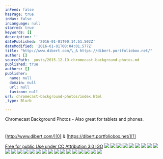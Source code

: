 ```yaml
---
inFeed: false
hasPage: true
inNav: false
inLanguage: null
starred: true
keywords: []
description: ''
datePublished: '2016-01-01T00:14:51.502Z'
dateModified: '2016-01-01T00:04:01.577Z'
title: "http://www.dibert.com/\_& https://dibert.portfoliobox.net/"
author: []
sourcePath: _posts/2015-12-19-chromecast-background-photos.md
published: true
authors: []
publisher:
  name: null
  domain: null
  url: null
  favicon: null
url: chromecast-background-photos/index.html
_type: Blurb

---
```

Chromecast Background Photos - Also great for tablets and phones.

# 

[http://www.dibert.com/][0] & [https://dibert.portfoliobox.net/][1]

[Free for public Use under CC ][2][Attribution 3.0 IGO][2]
![](https://the-grid-user-content.s3-us-west-2.amazonaws.com/6e19ea1a-5229-4296-8da6-62b261a45600.jpg)
![](https://s3-us-west-2.amazonaws.com/the-grid-img/p/4a7b723693ccebd5f8091f2ff7b4f52f6f0c81be.jpg)
![](https://s3-us-west-2.amazonaws.com/the-grid-img/p/2a7397a674a36df480deea230960b2e83b712ea1.jpg)
![](https://s3-us-west-2.amazonaws.com/the-grid-img/p/248c11b2ac4edcf1c36845fb90fa186698464c4c.jpg)
![](https://s3-us-west-2.amazonaws.com/the-grid-img/p/37ae73d38a23dff73523024dd9c69fecd5013853.jpg)
![](https://s3-us-west-2.amazonaws.com/the-grid-img/p/36761ea01c146668948b2333a8e3cf3c99d5d8e9.jpg)
![](https://s3-us-west-2.amazonaws.com/the-grid-img/p/55c5869514ceaf1063a36e9854833c2028704f53.jpg)
![](https://s3-us-west-2.amazonaws.com/the-grid-img/p/8f31c57f09e4f0ffe335c924cb0d6db70cbab0e3.jpg)
![](https://s3-us-west-2.amazonaws.com/the-grid-img/p/714693f29d9165684fb4f9a94eb473336b3de435.jpg)
![](https://s3-us-west-2.amazonaws.com/the-grid-img/p/1d7420060dce29e8ba612d5b5177bc9afe38daf5.jpg)
![](https://s3-us-west-2.amazonaws.com/the-grid-img/p/d0881f4de8762cdc39fdc4631ca7524c642453c1.jpg)
![](https://s3-us-west-2.amazonaws.com/the-grid-img/p/dc4a25880cff25977b846dcc69de658a3fe489bd.jpg)
![](https://s3-us-west-2.amazonaws.com/the-grid-img/p/80be4ebc4df0a9b6881b646c9159142fdf768efa.jpg)
![](https://s3-us-west-2.amazonaws.com/the-grid-img/p/33e98d51208a3a0c581e7425a49e48de71d2b85d.jpg)
![](https://s3-us-west-2.amazonaws.com/the-grid-img/p/9b09b2474ea60c724842bd6a188e815f2250ca99.jpg)
![](https://s3-us-west-2.amazonaws.com/the-grid-img/p/329226f19df8514d451403c49dff86d1ec3e8abb.jpg)
![](https://s3-us-west-2.amazonaws.com/the-grid-img/p/d5f4e740fa32142bc73dca2986c0392fddf54746.jpg)
![](https://s3-us-west-2.amazonaws.com/the-grid-img/p/eaee37b0e948e7be220c7817e40d4dc2c07dc53f.jpg)
![](https://s3-us-west-2.amazonaws.com/the-grid-img/p/bbb41ca935d8ed30c242674fad4146c68700a69a.jpg)
![](https://s3-us-west-2.amazonaws.com/the-grid-img/p/d9c7296cfb75e44ad94e22099f2bd6151e74d9c0.jpg)
![](https://s3-us-west-2.amazonaws.com/the-grid-img/p/b5a894ececc4dff25113881d5ae48c0f22c19e9c.jpg)
![](https://s3-us-west-2.amazonaws.com/the-grid-img/p/f5413851e3388487d61b253fbdddb55675033376.jpg)
![](https://s3-us-west-2.amazonaws.com/the-grid-img/p/ba5194c8a19d37d0c49b58d923d6b8625b938294.jpg)
![](https://s3-us-west-2.amazonaws.com/the-grid-img/p/f56ab4111642ca7c496bbe0492c377ad0aea92c0.jpg)
![](https://s3-us-west-2.amazonaws.com/the-grid-img/p/b2e912fe1782b7352ed98055e73a793be7b5b8c9.jpg)

[0]: http://www.dibert.com/
[1]: https://dibert.portfoliobox.net/
[2]: https://creativecommons.org/licenses/by/3.0/igo/
